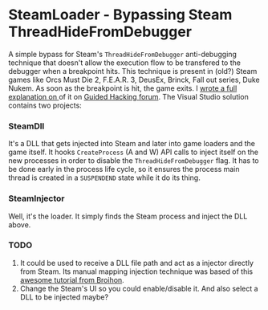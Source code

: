# SteamLoader - Bypassing Steam ThreadHideFromDebugger

A simple bypass for Steam's `ThreadHideFromDebugger` anti-debugging technique that doesn't allow the execution flow to be transfered to the debugger when a breakpoint hits. This technique is present in (old?) Steam games like Orcs Must Die 2, F.E.A.R. 3, DeusEx, Brinck, Fall out series, Duke Nukem. As soon as the breakpoint is hit, the game exits. I [wrote a full explanation on ](https://guidedhacking.com/threads/steam-loader-bypass-for-steam-threadhidefromdebugger-anti-debugging.16101/) of it on [Guided Hacking forum](https://guidedhacking.com/threads/steam-loader-bypass-for-steam-threadhidefromdebugger-anti-debugging.16101/). The Visual Studio solution contains two projects:

### SteamDll
It's a DLL that gets injected into Steam and later into game loaders and the game itself. It hooks `CreateProcess` (A and W) API calls to inject itself on the new processes in order to disable the `ThreadHideFromDebugger` flag. It has to be done early in the process life cycle, so it ensures the process main thread is created in a `SUSPENDEND` state while it do its thing. 
### SteamInjector
Well, it's the loader. It simply finds the Steam process and inject the DLL above.

### TODO

1. It could be used to receive a DLL file path and act as a injector directly from Steam. Its manual mapping injection technique was based of this [awesome tutorial from Broihon](https://www.youtube.com/watch?v=qzZTXcBu3cE).
1.  Change the Steam's UI so you could enable/disable it. And also select a DLL to be injected maybe?
